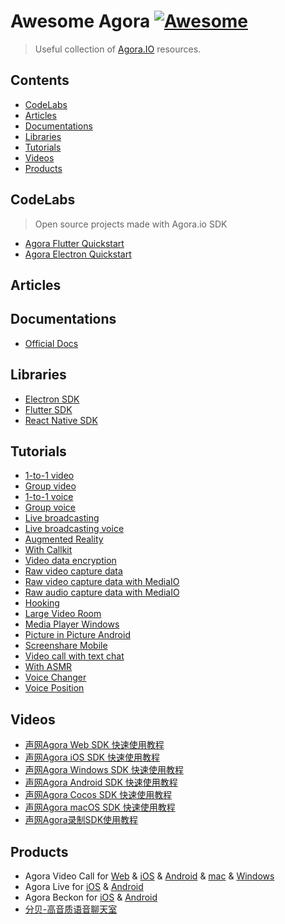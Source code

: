 # Awesome Agora [![Awesome](https://awesome.re/badge.svg)](https://awesome.re)

> Useful collection of [Agora.IO](https://www.agora.io) resources.

## Contents

- [CodeLabs](#labs)
- [Articles](#articles)
- [Documentations](#documentations)
- [Libraries](#libraries)
- [Tutorials](#tutorials)
- [Videos](#videos)
- [Products](#products)

## CodeLabs

> Open source projects made with Agora.io SDK
- [Agora Flutter Quickstart](https://github.com/AgoraIO-Community/Agora-Flutter-Quickstart)
- [Agora Electron Quickstart](https://github.com/AgoraIO-Community/Agora-Electron-Quickstart)

## Articles

## Documentations
- [Official Docs](https://docs.agora.io/)

## Libraries 
- [Electron SDK](https://github.com/AgoraIO/Electron-SDK)
- [Flutter SDK](https://github.com/AgoraIO/Flutter-SDK)
- [React Native SDK](https://github.com/syanbo/react-native-agora)

## Tutorials
- [1-to-1 video](https://github.com/AgoraIO/Basic-Video-Call/tree/master/One-to-One-Video)
- [Group video](https://github.com/AgoraIO/Basic-Video-Call/tree/master/Group-Video)
- [1-to-1 voice](https://github.com/AgoraIO/Basic-Audio-Call/tree/master/One-to-One-Voice)
- [Group voice](https://github.com/AgoraIO/Basic-Audio-Call/tree/master/Group-Voice-Call)
- [Live broadcasting](https://github.com/AgoraIO/Basic-Video-Broadcasting)
- [Live broadcasting voice](https://github.com/AgoraIO/Basic-Audio-Broadcasting)
- [Augmented Reality](https://github.com/AgoraIO/Advanced-Video/tree/master/Augmented-Reality)
- [With Callkit](https://github.com/AgoraIO/Advanced-Video/tree/master/Calling-Interface/Agora-RTC-With-CallKit)
- [Video data encryption](https://github.com/AgoraIO/Advanced-Video/tree/master/Customized-Encryption)
- [Raw video capture data](https://github.com/AgoraIO/Advanced-Video/tree/master/Capture-Raw-Video-Data)
- [Raw video capture data with MediaIO](https://github.com/AgoraIO/Advanced-Video/tree/master/Custom-Media-Device)
- [Raw audio capture data with MediaIO](https://github.com/AgoraIO/Advanced-Audio/tree/master/Custom-Audio-Device)
- [Hooking](https://github.com/AgoraIO/Advanced-Video/tree/master/Hooking-API)
- [Large Video Room](https://github.com/AgoraIO/Advanced-Video/tree/master/Large-Group-Video-Chat)
- [Media Player Windows](https://github.com/AgoraIO/Advanced-Video/tree/master/MediaPlayer/Mediaplayer-Windows)
- [Picture in Picture Android](https://github.com/AgoraIO/Advanced-Video/tree/master/PIP/Agora-Picture-in-Picture-Android)
- [Screenshare Mobile](https://github.com/AgoraIO/Advanced-Video/tree/master/Screensharing)
- [Video call with text chat](https://github.com/AgoraIO/Advanced-Video/tree/master/Video-Call-with-Chat)
- [With ASMR](https://github.com/AgoraIO/Advanced-Audio/tree/master/Dual-Channel/Agora-RTC-With-ASMR)
- [Voice Changer](https://github.com/AgoraIO/Advanced-Audio/tree/master/Voice-Changer)
- [Voice Position](https://github.com/AgoraIO/Advanced-Audio/tree/master/Voice-Position/AgoraChickenDinner)

## Videos
- [声网Agora Web SDK 快速使用教程](https://www.bilibili.com/video/av38994467)
- [声网Agora iOS SDK 快速使用教程](https://www.bilibili.com/video/av38994556)
- [声网Agora Windows SDK 快速使用教程](https://www.bilibili.com/video/av38994653)
- [声网Agora Android SDK 快速使用教程](https://www.bilibili.com/video/av38994850)
- [声网Agora Cocos SDK 快速使用教程](https://www.bilibili.com/video/av38995294)
- [声网Agora macOS SDK 快速使用教程](https://www.bilibili.com/video/av38994769)
- [声网Agora录制SDK使用教程](https://www.bilibili.com/video/av41944723)
## Products
- Agora Video Call for [Web](https://videocall.agora.io) & [iOS](https://itunes.apple.com/us/app/agora-video-call/id1080303824) & [Android](https://play.google.com/store/apps/details?id=io.agora.vcall) & [mac](https://itunes.apple.com/us/app/agora-video-call/id1112106913) & [Windows](https://download.agora.io/avc/release/AgoraVideoCall_for_windows_3.0.5.zip)
- Agora Live for [iOS](https://itunes.apple.com/cn/app/id1116886856) & [Android](https://play.google.com/store/apps/details?id=io.agora.vlive)
- Agora Beckon for [iOS](https://itunes.apple.com/cn/app//id927792759) & [Android](https://play.google.com/store/apps/details?id=cc.beckon)
- [分贝-高音质语音聊天室](https://itunes.apple.com/cn/app/分贝-agora-高音质语音聊天室/id1417827292)
